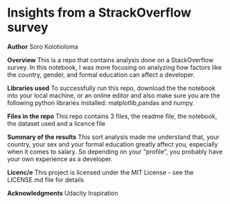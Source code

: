 # Insights from a StrackOverflow survey

**Author** 
Soro Kolotioloma

**Overview**
This is a repo that contains analysis done on a StackOverflow survey. In this notebook, I was more focusing on analyzing how factors like the country, gender, and formal education can affect a developer.

**Libraries used**
To successfully run this repo, download the the notebook into your local machine, or an online editor and also make sure you are the following python libraries installed:
matplotlib,pandas and numpy.

**Files in the repo**
This repo contains 3 files, the readme file, the notebook, the dataset used and a licence file

**Summary of the results**
This sort analysis made me understand that, your country, your sex and your formal education greatly affect you, especially when it comes to salary. So depending on your “profile”, you probably have your own experience as a developer.

**Licenc/e**
This project is licensed under the MIT License - see the LICENSE.md file for details


**Acknowledgments**
Udacity
Inspiration
